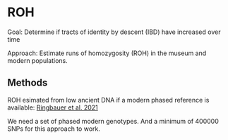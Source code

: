 # ROH

Goal: Determine if tracts of identity by descent (IBD) have increased over time 

Approach: Estimate runs of homozygosity (ROH) in the museum and modern populations. 


## Methods

ROH esimated from low ancient DNA if a modern phased reference is available: [Ringbauer et al. 2021](https://www.nature.com/articles/s41467-021-25289-w)

We need a set of phased modern genotypes. And a minimum of 400000 SNPs for this approach to work. 
